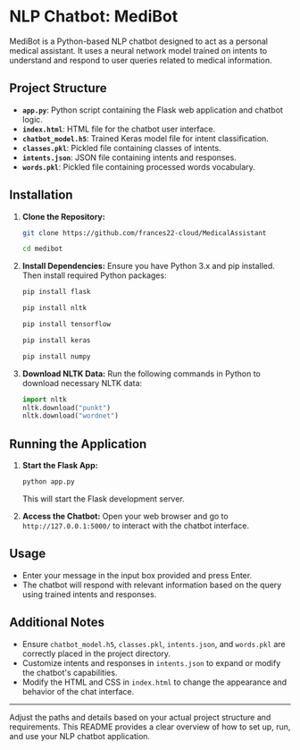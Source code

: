 # NLP Chatbot: MediBot

MediBot is a Python-based NLP chatbot designed to act as a personal medical assistant. It uses a neural network model trained on intents to understand and respond to user queries related to medical information.

## Project Structure

- **`app.py`**: Python script containing the Flask web application and chatbot logic.
- **`index.html`**: HTML file for the chatbot user interface.
- **`chatbot_model.h5`**: Trained Keras model file for intent classification.
- **`classes.pkl`**: Pickled file containing classes of intents.
- **`intents.json`**: JSON file containing intents and responses.
- **`words.pkl`**: Pickled file containing processed words vocabulary.

## Installation

1. **Clone the Repository:**

   ```bash
   git clone https://github.com/frances22-cloud/MedicalAssistant
   ```
   ```bash
   cd medibot
   ```

2. **Install Dependencies:**
   Ensure you have Python 3.x and pip installed. Then install required Python packages:

   ```bash
   pip install flask
   ```
   ```bash
   pip install nltk 
   ```
   ```bash
   pip install tensorflow
   ```
   ```bash
   pip install keras
   ```
   ```bash
   pip install numpy
   ```

3. **Download NLTK Data:**
   Run the following commands in Python to download necessary NLTK data:
   ```python
   import nltk
   nltk.download("punkt")
   nltk.download("wordnet")
   ```

## Running the Application

1. **Start the Flask App:**

   ```bash
   python app.py
   ```

   This will start the Flask development server.

2. **Access the Chatbot:**
   Open your web browser and go to `http://127.0.0.1:5000/` to interact with the chatbot interface.

## Usage

- Enter your message in the input box provided and press Enter.
- The chatbot will respond with relevant information based on the query using trained intents and responses.

## Additional Notes

- Ensure `chatbot_model.h5`, `classes.pkl`, `intents.json`, and `words.pkl` are correctly placed in the project directory.
- Customize intents and responses in `intents.json` to expand or modify the chatbot's capabilities.
- Modify the HTML and CSS in `index.html` to change the appearance and behavior of the chat interface.

---

Adjust the paths and details based on your actual project structure and requirements. This README provides a clear overview of how to set up, run, and use your NLP chatbot application.
